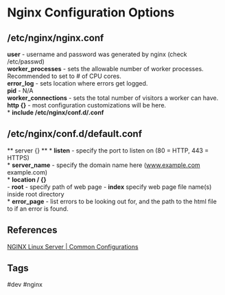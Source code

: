 # Nginx Configuration Options

## /etc/nginx/nginx.conf
**user** - username and password was generated by nginx (check /etc/passwd)  
**worker_processes** - sets the allowable number of worker processes. Recommended to set to # of CPU cores.  
**error_log** - sets location where errors get logged.  
**pid** - N/A  
**worker_connections** - sets the total number of visitors a worker can have.  
**http {}** - most configuration customizations will be here.  
	* **include /etc/nginx/conf.d/.conf**

## /etc/nginx/conf.d/default.conf
** server {} **
	* **listen** - specify the port to listen on (80 = HTTP, 443 = HTTPS)  
	* **server_name** - specify the domain name here (www.example.com example.com)  
	* **location / {}**  
		- **root** - specify path of web page
		- **index** specify web page file name(s) inside root directory  
	* **error_page** - list errors to be looking out for, and the path to the html file to if an error is found.  


## References
[NGINX Linux Server | Common Configurations](https://www.youtube.com/watch?v=MP3Wm9dtHSQ)

## Tags
#dev #nginx
